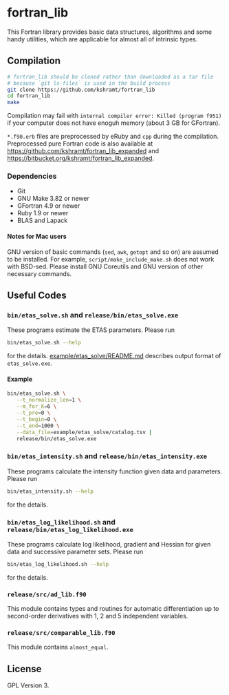 # fortran_lib

This Fortran library provides basic data structures, algorithms and some handy utilities, which are applicable for almost all of intrinsic types.

<!-- [![Build Status](https://travis-ci.org/kshramt/fortran_lib.svg?branch=master)](https://travis-ci.org/kshramt/fortran_lib) -->

## Compilation

```bash
# fortran_lib should be cloned rather than downloaded as a tar file
# because `git ls-files` is used in the build process
git clone https://github.com/kshramt/fortran_lib
cd fortran_lib
make
```

Compilation may fail with `internal compiler error: Killed (program f951)` if your computer does not have enoguh memory (about 3 GB for GFortran).

`*.f90.erb` files are preprocessed by eRuby and `cpp` during the compilation.
Preprocessed pure Fortran code is also available at <https://github.com/kshramt/fortran_lib_expanded> and <https://bitbucket.org/kshramt/fortran_lib_expanded>.
<!-- ```bash -->
<!-- gfortran -o etas_solve.exe etas_solve.f90 [<dependency>...] -lblas -llapack -->
<!-- ``` -->

### Dependencies

- Git
- GNU Make 3.82 or newer
- GFortran 4.9 or newer
- Ruby 1.9 or newer
- BLAS and Lapack

#### Notes for Mac users

GNU version of basic commands (`sed`, `awk`, `getopt` and so on) are assumed to be installed.
For example, `script/make_include_make.sh` does not work with BSD-sed.
Please install GNU Coreutils and GNU version of other necessary commands.

## Useful Codes

### `bin/etas_solve.sh` and `release/bin/etas_solve.exe`

These programs estimate the ETAS parameters.
Please run

```bash
bin/etas_solve.sh --help
```

for the details.
[example/etas_solve/README.md](http://kshramt.github.io/fortran_lib/example/etas_solve/README.html) describes output format of `etas_solve.exe`.

#### Example

```bash
bin/etas_solve.sh \
   --t_normalize_len=1 \
   --m_for_K=6 \
   --t_pre=0 \
   --t_begin=0 \
   --t_end=1000 \
   --data_file=example/etas_solve/catalog.tsv |
   release/bin/etas_solve.exe
```

### `bin/etas_intensity.sh` and `release/bin/etas_intensity.exe`

These programs calculate the intensity function given data and parameters.
Please run

```bash
bin/etas_intensity.sh --help
```

for the details.

### `bin/etas_log_likelihood.sh` and `release/bin/etas_log_likelihood.exe`

These programs calculate log likelihood, gradient and Hessian for given data and successive parameter sets.
Please run

```bash
bin/etas_log_likelihood.sh --help
```

for the details.

### `release/src/ad_lib.f90`

This module contains types and routines for automatic differentiation up to second-order derivatives with 1, 2 and 5 independent variables.

### `release/src/comparable_lib.f90`

This module contains `almost_equal`.

## License

GPL Version 3.

